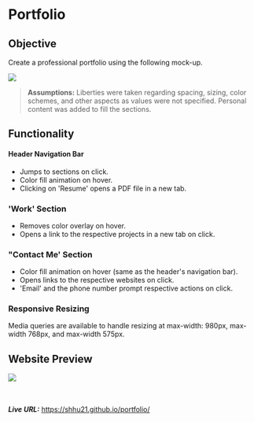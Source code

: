 # Portfolio

## Objective
Create a professional portfolio using the following mock-up.

![](./assets/images/mock-up.gif)

> __Assumptions:__ Liberties were taken regarding spacing, sizing, color schemes, and other aspects as values were not specified.  Personal content was added to fill the sections.

## Functionality

#### Header Navigation Bar
* Jumps to sections on click.
* Color fill animation on hover.
* Clicking on 'Resume' opens a PDF file in a new tab.

### 'Work' Section
* Removes color overlay on hover.
* Opens a link to the respective projects in a new tab on click.

### "Contact Me' Section
* Color fill animation on hover (same as the header's navigation bar).
* Opens links to the respective websites on click.
* 'Email' and the phone number prompt respective actions on click.

### Responsive Resizing
Media queries are available to handle resizing at max-width: 980px, max-width 768px, and max-width 575px.

## Website Preview
![](./assets/images/screenshot.png)

<br><br>
__*Live URL:*__ https://shhu21.github.io/portfolio/
